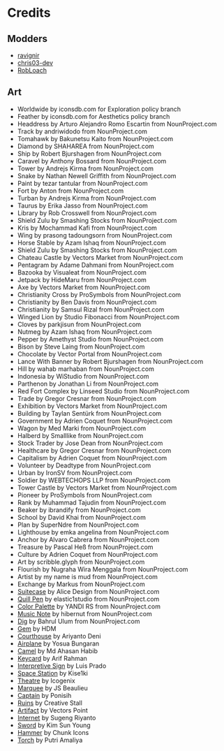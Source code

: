 # Credits

## Modders

- [ravignir](https://github.com/ravignir)
- [chris03-dev](https://codeberg.org/chris03-dev)
- [RobLoach](https://github.com/robloach)

## Art

- Worldwide by iconsdb.com for Exploration policy branch
- Feather by iconsdb.com for Aesthetics policy branch
- Headdress by Arturo Alejandro Romo Escartin from NounProject.com
- Track by andriwidodo from NounProject.com
- Tomahawk by Bakunetsu Kaito from NounProject.com
- Diamond by SHAHAREA from NounProject.com
- Ship by Robert Bjurshagen from NounProject.com
- Caravel by Anthony Bossard from NounProject.com
- Tower by Andrejs Kirma from NounProject.com
- Snake by Nathan Newell Griffith from NounProject.com
- Paint by tezar tantular from NounProject.com
- Fort by Anton from NounProject.com
- Turban by Andrejs Kirma from NounProject.com
- Taurus by Erika Jasso from NounProject.com
- Library by Rob Crosswell from NounProject.com
- Shield Zulu by Smashing Stocks from NounProject.com
- Kris by Mochammad Kafi from NounProject.com
- Wing by prasong tadoungsorn from NounProject.com
- Horse Stable by Azam Ishaq from NounProject.com
- Shield Zulu by Smashing Stocks from NounProject.com
- Chateau Castle by Vectors Market from NounProject.com
- Pentagram by Adame Dahmani from NounProject.com
- Bazooka by Visualeat from NounProject.com
- Jetpack by HideMaru from NounProject.com
- Axe by Vectors Market from NounProject.com
- Christianity Cross by ProSymbols from NounProject.com
- Christianity by Ben Davis from NounProject.com
- Christianity by Samsul Rizal from NounProject.com
- Winged Lion by Studio Fibonacci from NounProject.com
- Cloves by parkjisun from NounProject.com
- Nutmeg by Azam Ishaq from NounProject.com
- Pepper by Amethyst Studio from NounProject.com
- Bison by Steve Laing from NounProject.com
- Chocolate by Vector Portal from NounProject.com
- Lance With Banner by Robert Bjurshagen from NounProject.com
- Hill by wahab marhaban from NounProject.com
- Indonesia by WiStudio from NounProject.com
- Parthenon by Jonathan Li from NounProject.com
- Red Fort Complex by Linseed Studio from NounProject.com
- Trade by Gregor Cresnar from NounProject.com
- Exhibition by Vectors Market from NounProject.com
- Building by Taylan Sentürk from NounProject.com
- Government by Adrien Coquet from NounProject.com
- Wagon by Med Marki from NounProject.com
- Halberd by Smalllike from NounProject.com
- Stock Trader by Jose Dean from NounProject.com
- Healthcare by Gregor Cresnar from NounProject.com
- Capitalism by Adrien Coquet from NounProject.com
- Volunteer by Deadtype from NounProject.com
- Urban by IronSV from NounProject.com
- Soldier by WEBTECHOPS LLP from NounProject.com
- Tower Castle by Vectors Market from NounProject.com
- Pioneer by ProSymbols from NounProject.com
- Rank by Muhammad Tajudin from NounProject.com
- Beaker by ibrandify from NounProject.com
- School by David Khai from NounProject.com
- Plan by SuperNdre from NounProject.com
- Lighthouse by emka angelina from NounProject.com
- Anchor by Alvaro Cabrera from NounProject.com
- Treasure by Pascal Heß from NounProject.com
- Culture by Adrien Coquet from NounProject.com
- Art by scribble.glyph from NounProject.com
- Flourish by Nugraha Wira Menggala from NounProject.com
- Artist by my name is mud from NounProject.com
- Exchange by Markus from NounProject.com
- [Suitecase](https://thenounproject.com/icon/suitcase-3406281/) by Alice Design from NounProject.com
- [Quill Pen](https://thenounproject.com/icon/quill-pen-6965217/) by elastic1studio from NounProject.com
- [Color Palette](https://thenounproject.com/icon/color-palette-4655601/) by YANDI RS from NounProject.com
- [Music Note](https://thenounproject.com/icon/music-note-4840954/) by hibernut from NounProject.com
- [Dig](https://thenounproject.com/icon/dig-5410940/) by Bahrul Ulum from NounProject.com
- [Gem](https://thenounproject.com/icon/gem-7307861/) by HDM
- [Courthouse](https://thenounproject.com/icon/courthouse-7403358/) by Ariyanto Deni
- [Airplane](https://thenounproject.com/icon/airplane-7727063/) by Yosua Bungaran
- [Camel](https://thenounproject.com/icon/camel-7803410/) by Md Ahasan Habib
- [Keycard](https://thenounproject.com/icon/keycard-7423952/) by Arif Rahman
- [Interpretive Sign](https://thenounproject.com/icon/interpretive-sign-68539/) by Luis Prado
- [Space Station](https://thenounproject.com/icon/space-station-6618655/) by Kise1ki
- [Theatre](https://thenounproject.com/icon/theatre-7449828/) by Icogenix
- [Marquee](https://thenounproject.com/icon/marquee-1546225/) by JS Beaulieu
- [Captain](https://thenounproject.com/icon/captain-7649814/) by Ponisih
- [Ruins](https://thenounproject.com/icon/ruins-175277/) by Creative Stall
- [Artifact](https://thenounproject.com/icon/Artifact-3243819/) by Vectors Point
- [Internet](https://thenounproject.com/icon/internet-7818125/) by Sugeng Riyanto
- [Sword](https://thenounproject.com/icon/sword-7843777/) by Kim Sun Young
- [Hammer](https://thenounproject.com/icon/hammer-829071/) by Chunk Icons
- [Torch](https://thenounproject.com/icon/torch-7526806/) by Putri Amaliya
